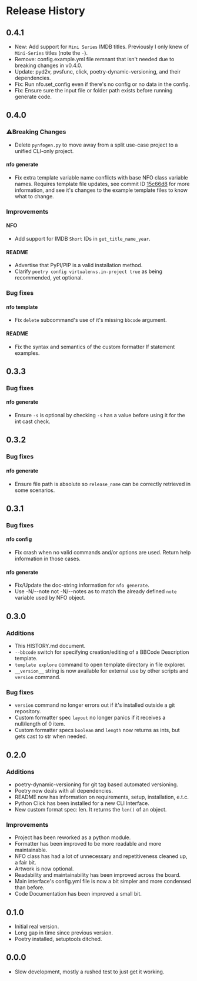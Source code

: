 # Release History

## 0.4.1

- New: Add support for `Mini Series` IMDB titles. Previously I only knew of `Mini-Series` titles (note the `-`).
- Remove: config.example.yml file remnant that isn't needed due to breaking changes in v0.4.0.
- Update: pyd2v, pvsfunc, click, poetry-dynamic-versioning, and their dependencies.
- Fix: Run nfo.set_config even if there's no config or no data in the config.
- Fix: Ensure sure the input file or folder path exists before running generate code.

## 0.4.0

### ⚠️Breaking Changes

- Delete `pynfogen.py` to move away from a split use-case project to a unified CLI-only project.

#### nfo generate

- Fix extra template variable name conflicts with base NFO class variable names. Requires template file updates,
  see commit ID [15c66d8] for more information, and see it's changes to the example template files to know what to
  change.

  [15c66d8]: <https://github.com/rlaphoenix/pynfogen/commit/15c66d8d6767abb04fc26a354aec3bac09f1b542>

### Improvements

#### NFO

- Add support for IMDB `Short` IDs in `get_title_name_year`.

#### README

- Advertise that PyPI/PIP is a valid installation method.
- Clarify `poetry config virtualenvs.in-project true` as being recommended, yet optional.

### Bug fixes

#### nfo template

- Fix `delete` subcommand's use of it's missing `bbcode` argument.

#### README

- Fix the syntax and semantics of the custom formatter If statement examples.

## 0.3.3

### Bug fixes

#### nfo generate

- Ensure `-s` is optional by checking `-s` has a value before using it for the int cast check.

## 0.3.2

### Bug fixes

#### nfo generate

- Ensure file path is absolute so `release_name` can be correctly retrieved in some scenarios.

## 0.3.1

### Bug fixes

#### nfo config

- Fix crash when no valid commands and/or options are used. Return help information in those cases.

#### nfo generate

- Fix/Update the doc-string information for `nfo generate`.
- Use -N/--note not -N/--notes as to match the already defined `note` variable used by NFO object.

## 0.3.0

### Additions

- This HISTORY.md document.
- `--bbcode` switch for specifying creation/editing of a BBCode Description template.
- `template explore` command to open template directory in file explorer.
- `__version__` string is now available for external use by other scripts and `version` command.

### Bug fixes

- `version` command no longer errors out if it's installed outside a git repository.
- Custom formatter spec `layout` no longer panics if it receives a null/length of 0 item.
- Custom formatter specs `boolean` and `length` now returns as ints, but gets cast to str when needed.

## 0.2.0

### Additions

- poetry-dynamic-versioning for git tag based automated versioning.
- Poetry now deals with all dependencies.
- README now has information on requirements, setup, installation, e.t.c.
- Python Click has been installed for a new CLI Interface.
- New custom format spec: len. It returns the `len()` of an object.

### Improvements

- Project has been reworked as a python module.
- Formatter has been improved to be more readable and more maintainable.
- NFO class has had a lot of unnecessary and repetitiveness cleaned up, a fair bit.
- Artwork is now optional.
- Readability and maintainability has been improved across the board.
- Main interface's config.yml file is now a bit simpler and more condensed than before.
- Code Documentation has been improved a small bit.

## 0.1.0

- Initial real version.
- Long gap in time since previous version.
- Poetry installed, setuptools ditched.

## 0.0.0

- Slow development, mostly a rushed test to just get it working.

